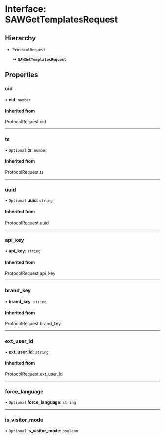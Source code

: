 # Interface: SAWGetTemplatesRequest

## Hierarchy

- `ProtocolRequest`

  ↳ **`SAWGetTemplatesRequest`**

## Properties

### cid

• **cid**: `number`

#### Inherited from

ProtocolRequest.cid

___

### ts

• `Optional` **ts**: `number`

#### Inherited from

ProtocolRequest.ts

___

### uuid

• `Optional` **uuid**: `string`

#### Inherited from

ProtocolRequest.uuid

___

### api\_key

• **api\_key**: `string`

#### Inherited from

ProtocolRequest.api\_key

___

### brand\_key

• **brand\_key**: `string`

#### Inherited from

ProtocolRequest.brand\_key

___

### ext\_user\_id

• **ext\_user\_id**: `string`

#### Inherited from

ProtocolRequest.ext\_user\_id

___

### force\_language

• `Optional` **force\_language**: `string`

___

### is\_visitor\_mode

• `Optional` **is\_visitor\_mode**: `boolean`
